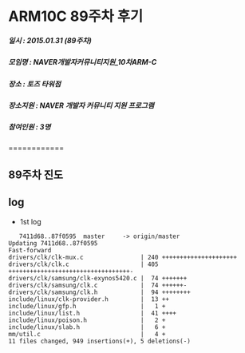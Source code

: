 # ARM10C 89주차 후기
##### 일시 : 2015.01.31 (89주차)
##### 모임명 : NAVER개발자커뮤니티지원_10차ARM-C
##### 장소 : 토즈 타워점
##### 장소지원 : NAVER 개발자 커뮤니티 지원 프로그램
##### 참여인원 :  3명
============

## 89주차 진도

## log
* 1st log

```
   7411d68..87f0595  master     -> origin/master
Updating 7411d68..87f0595
Fast-forward
drivers/clk/clk-mux.c                | 240 +++++++++++++++++++++
drivers/clk/clk.c                    | 405 ++++++++++++++++++++++++++++++++++-
drivers/clk/samsung/clk-exynos5420.c |  74 +++++++
drivers/clk/samsung/clk.c            |  74 ++++++-
drivers/clk/samsung/clk.h            |  94 ++++++++
include/linux/clk-provider.h         |  13 ++
include/linux/gfp.h                  |   1 +
include/linux/list.h                 |  41 ++++
include/linux/poison.h               |   2 +
include/linux/slab.h                 |   6 +
mm/util.c                            |   4 +
11 files changed, 949 insertions(+), 5 deletions(-)
```
